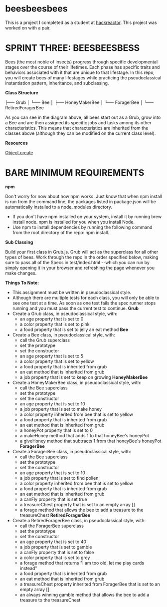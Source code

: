 # beesbeesbees
This is a project I completed as a student at [hackreactor](http://hackreactor.com). This project was worked on with a pair.

# SPRINT THREE: BEESBEESBESS

Bees (the most noble of insects) progress through specific developmental stages over the course of their lifetimes. Each phase has specific traits and behaviors associated with it that are unique to that lifestage. In this repo, you will create bees of many lifestages while practicing the pseudoclassical instantiation pattern, inheritance, and subclassing.

**Class Structure**

├── Grub
│   └── Bee
│       ├── HoneyMakerBee
│       └── ForagerBee
│          └── RetiredForagerBee


As you can see in the diagram above, all bees start out as a Grub, grow into a Bee and are then assigned its specific jobs and tasks among its other characteristics. This means that characteristics are inherited from the classes above (although they can be modified on the current class level).

**Resources**

[Object.create]("https://developer.mozilla.org/en-US/docs/Web/JavaScript/Reference/Global_Objects/Object/create")

# BARE MINIMUM REQUIREMENTS

**npm**

Don't worry for now about how npm works. Just know that when npm install is run from the command line, the packages listed in package.json will be automatically installed to a node_modules directory.

* If you don't have npm installed on your system, install it by running brew install node. npm is installed for you when you install Node.
* Use npm to install dependencies by running the following command from the root directory of the repo: npm install.

**Sub Classing**

Build your first class in Grub.js. Grub will act as the superclass for all other types of bees. Work through the repo in the order specified below, making sure to pass all of the Specs in test/index.html --which you can run by simply opening it in your browser and refreshing the page whenever you make changes.

**Things To Note:**
* This assignment must be written in pseudoclassical style.
* Although there are multiple tests for each class, you will only be able to see one test at a time. As soon as one test fails the spec runner stops running and you must pass the current test to continue.
**Grub**
* Create a Grub class, in pseudoclassical style, with:
  * an age property that is set to 0
  * a color property that is set to pink
  * a food property that is set to jelly
an eat method
**Bee**
* Create a Bee class, in pseudoclassical style, with:
  * call the Grub superclass
  * set the prototype
  * set the constructor
  * an age property that is set to 5
  * a color property that is set to yellow
  * a food property that is inherited from grub
  * an eat method that is inherited from grub
  * a job property that is set to keep on growing
**HoneyMakerBee**
* Create a HoneyMakerBee class, in pseudoclassical style, with:
  * call the Bee superclass
  * set the prototype
  * set the constructor
  * an age property that is set to 10
  * a job property that is set to make honey
  * a color property inherited from bee that is set to yellow
  * a food property that is inherited from grub
  * an eat method that is inherited from grub
  * a honeyPot property that is set to 0
  * a makeHoney method that adds 1 to that honeyBee\'s honeyPot
  * a giveHoney method that subtracts 1 from that honeyBee\'s honeyPot
**ForagerBee**
* Create a ForagerBee class, in pseudoclassical style, with:
  * call the Bee superclass
  * set the prototype
  * set the constructor
  * an age property that is set to 10
  * a job property that is set to find pollen
  * a color property inherited from bee that is set to yellow
  * a food property that is inherited from grub
  * an eat method that is inherited from grub
  * a canFly property that is set true
  * a treasureChest property that is set to an empty array []
  * a forage method that allows the bee to add a treasure to the treasureChest
**RetiredForagerBee**
* Create a RetiredForagerBee class, in pseudoclassical style, with:
  * call the ForagerBee superclass
  * set the prototype
  * set the constructor
  * an age property that is set to 40
  * a job property that is set to gamble
  * a canFly property that is set to false
  * a color property that is set to grey
  * a forage method that returns "I am too old, let me play cards instead"
  * a food property that is inherited from grub
  * an eat method that is inherited from grub
  * a treasureChest property inherited from ForagerBee that is set to an empty array []
  * an always winning gamble method that allows the bee to add a treasure to the treasureChest
